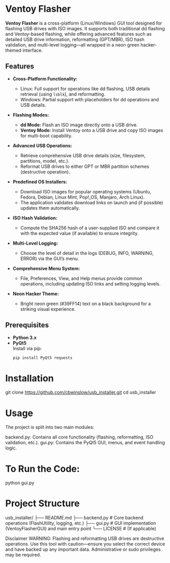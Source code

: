 # Ventoy Flasher

**Ventoy Flasher** is a cross-platform (Linux/Windows) GUI tool designed for flashing USB drives with ISO images. It supports both traditional dd flashing and Ventoy-based flashing, while offering advanced features such as detailed USB drive information, reformatting (GPT/MBR), ISO hash validation, and multi-level logging—all wrapped in a neon green hacker-themed interface.

## Features

- **Cross-Platform Functionality:**  
  - Linux: Full support for operations like dd flashing, USB details retrieval (using `lsblk`), and reformatting.
  - Windows: Partial support with placeholders for dd operations and USB details.

- **Flashing Modes:**  
  - **dd Mode:** Flash an ISO image directly onto a USB drive.
  - **Ventoy Mode:** Install Ventoy onto a USB drive and copy ISO images for multi-boot capability.

- **Advanced USB Operations:**  
  - Retrieve comprehensive USB drive details (size, filesystem, partitions, model, etc.).
  - Reformat USB drives to either GPT or MBR partition schemes (destructive operation).

- **Predefined OS Installers:**  
  - Download ISO images for popular operating systems (Ubuntu, Fedora, Debian, Linux Mint, Pop!_OS, Manjaro, Arch Linux).  
  - The application validates download links on launch and (if possible) updates them automatically.

- **ISO Hash Validation:**  
  - Compute the SHA256 hash of a user-supplied ISO and compare it with the expected value (if available) to ensure integrity.

- **Multi-Level Logging:**  
  - Choose the level of detail in the logs (DEBUG, INFO, WARNING, ERROR) via the GUI’s menu.

- **Comprehensive Menu System:**  
  - File, Preferences, View, and Help menus provide common operations, including updating ISO links and setting logging levels.

- **Neon Hacker Theme:**  
  - Bright neon green (#39FF14) text on a black background for a striking visual experience.

## Prerequisites

- **Python 3.x**
- **PyQt5**  
  Install via pip:
  ```bash
  pip install PyQt5 requests

# Installation
git clone https://github.com/cbwinslow/usb_installer.git
cd usb_installer

# Usage
The project is split into two main modules:

backend.py: Contains all core functionality (flashing, reformatting, ISO validation, etc.).
gui.py: Contains the PyQt5 GUI, menus, and event handling logic.

# To Run the Code:
python gui.py

# Project Structure
usb_installer/
├── README.md
├── backend.py      # Core backend operations (FlashUtility, logging, etc.)
├── gui.py          # GUI implementation (VentoyFlasherGUI) and main entry point
└── LICENSE         # (If applicable)

Disclaimer
WARNING: Flashing and reformatting USB drives are destructive operations. Use this tool with caution—ensure you select the correct device and have backed up any important data. Administrative or sudo privileges may be required.




  

